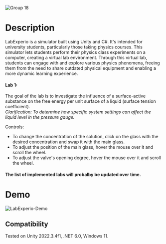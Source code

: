 ![Group 18](https://github.com/helenochcka/LabExperio/assets/114440485/919375ac-316b-4bc4-a72d-ec0403d175cf)

# Description
LabExperio is a simulator built using Unity and C#. It's intended for university students, particularly those taking physics courses. This simulator lets students perform their physics class experiments on a computer, creating a virtual lab environment. Through this virtual lab, students can engage with and explore various physics phenomena, freeing them from the need to share outdated physical equipment and enabling a more dynamic learning experience.


#### Lab 1:
The goal of the lab is to investigate the influence of a surface-active substance on the free energy per unit surface of a liquid (surface tension coefficient).    
*Clarification: To determine how specific system settings can affect the liquid level in the pressure gauge.*

Controls: 
- To change the concentration of the solution, click on the glass with the desired concentration and swap it with the main glass.
- To adjust the position of the main glass, hover the mouse over it and scroll the wheel.
- To adjust the valve's opening degree, hover the mouse over it and scroll the wheel.


#### The list of implemented labs will probalby be updated over time.


# Demo
![LabExperio-Demo](https://github.com/helenochcka/LabExperio/assets/114440485/d360a80d-f1c6-4985-87b8-07a9a4a66e58)

## Compatibility
Tested on Unity 2022.3.4f1, .NET 6.0, Windows 11.
